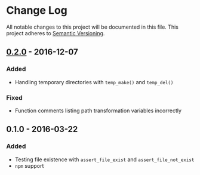 # Change Log

All notable changes to this project will be documented in this file.
This project adheres to [Semantic Versioning](http://semver.org/).


## [0.2.0] - 2016-12-07

### Added

- Handling temporary directories with `temp_make()` and `temp_del()`

### Fixed

- Function comments listing path transformation variables incorrectly


## 0.1.0 - 2016-03-22

### Added

- Testing file existence with `assert_file_exist` and
  `assert_file_not_exist`
- `npm` support


[0.2.0]: https://github.com/ztombol/bats-file/compare/v0.1.0...v0.2.0
